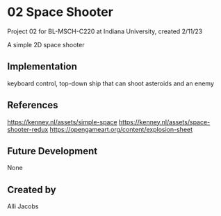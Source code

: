 # 02 Space Shooter

Project 02 for BL-MSCH-C220 at Indiana University, created 2/11/23

A simple 2D space shooter

## Implementation
keyboard control, top-down ship that can shoot asteroids and an enemy

## References
https://kenney.nl/assets/simple-space
https://kenney.nl/assets/space-shooter-redux
https://opengameart.org/content/explosion-sheet

## Future Development
None

## Created by
Alli Jacobs
